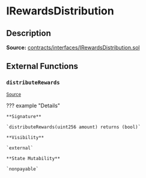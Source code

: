 # IRewardsDistribution

## Description

**Source:** [contracts/interfaces/IRewardsDistribution.sol](https://github.com/Synthetixio/synthetix/tree/v2.25.0-rc/contracts/interfaces/IRewardsDistribution.sol)

## External Functions

### `distributeRewards`

<sub>[Source](https://github.com/Synthetixio/synthetix/tree/v2.25.0-rc/contracts/interfaces/IRewardsDistribution.sol#L6)</sub>

??? example "Details"

    **Signature**

    `distributeRewards(uint256 amount) returns (bool)`

    **Visibility**

    `external`

    **State Mutability**

    `nonpayable`

